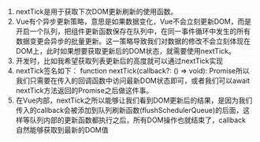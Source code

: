 1. nextTick是⽤于获取下次DOM更新刷新的使⽤函数。
2. Vue有个异步更新策略，意思是如果数据变化，Vue不会⽴刻更新DOM，⽽是开启⼀个队列，把组件更新函数保存在队列中，在同⼀事件循环中发⽣的所有数据变更会异步的批量更新。这⼀策略导致我们对数据的修改不会⽴刻体现在DOM上，此时如果想要获取更新后的DOM状态，就需要使⽤nextTick。
3. 开发时，⽐如我希望获取列表更新后的⾼度就可以通过nextTick实现
4. nextTick签名如下： function nextTick(callback?: () => void): Promise<void>所以我们只需要在传⼊的回调函数中访问最新DOM状态即可，或者我们可以await nextTick⽅法返回的Promise之后做这件事。
5. 在Vue内部，nextTick之所以能够让我们看到DOM更新后的结果，是因为我们传⼊的callback会被添加到队列刷新函数(flushSchedulerQueue)的后⾯，这样等队列内部的更新函数都执⾏之后，所有DOM操作也就结束了，callback⾃然能够获取到最新的DOM值